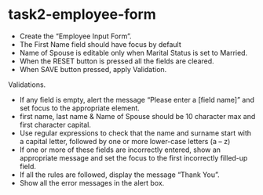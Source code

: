 # task2-employee-form

* Create the “Employee Input Form”.
* The First Name field should have focus by default
* Name of Spouse is editable only when Marital Status is set to Married.
* When the RESET button is pressed all the fields are cleared.
* When SAVE button pressed, apply Validation.

Validations.

* If any field is empty, alert the message “Please enter a [field name]” and set focus to the appropriate element.
* first name, last name & Name of Spouse should be 10 character max and first character capital.
* Use regular expressions to check that the name and surname start with a capital letter, followed by one or more lower-case letters (a – z)
* If one or more of these fields are incorrectly entered, show an appropriate message and set the focus to the first incorrectly filled-up field.
* If all the rules are followed, display the message “Thank You”.
* Show all the error messages in the alert box.
